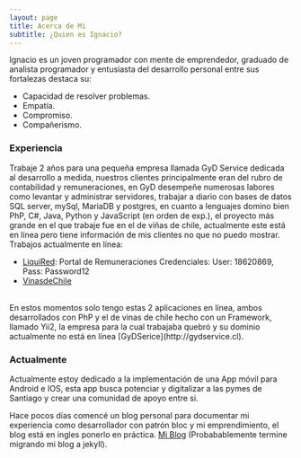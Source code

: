 ```yaml
---
layout: page
title: Acerca de Mi
subtitle: ¿Quien es Ignacio?
---
```


Ignacio es un joven programador con mente de emprendedor, graduado de analista programador y entusiasta del desarrollo personal entre sus fortalezas destaca su:

- Capacidad de resolver problemas.
- Empatía.
- Compromiso.
- Compañerismo.
    

### Experiencia

Trabaje 2 años para una pequeña empresa llamada GyD Service dedicada al desarrollo a medida, nuestros clientes principalmente eran del rubro de contabilidad y remuneraciones, en GyD desempeñe numerosas labores como levantar y administrar servidores, trabajar a diario con bases de datos SQL server, mySql, MariaDB y postgres, en cuanto a lenguajes domino bien PhP, C#, Java, Python y JavaScript (en orden de exp.), el proyecto más grande en el que trabaje fue en el de viñas de chile, actualmente este está en línea pero tiene información de mis clientes no que no puedo mostrar.
Trabajos actualmente en línea:
- [LiquiRed](https://liquired.000webhostapp.com/): Portal de Remuneraciones
Credenciales: User: 18620869, Pass: Password12
- [VinasdeChile](http://vinasdechile.cl/Pruebas/)
<br>
En estos momentos solo tengo estas 2 aplicaciones en línea, ambos desarrollados con PhP y el de vinas de chile hecho con un Framework, llamado Yii2, la empresa para la cual trabajaba quebró y su dominio actualmente no está en línea [GyDSerice](http://gydservice.cl).

### Actualmente

Actualmente estoy dedicado a la implementación de una App móvil para Android e IOS, esta app busca potenciar y digitalizar a las pymes de Santiago y crear una comunidad de apoyo entre si.

Hace pocos días comencé un blog personal para documentar mi experiencia como desarrollador con patrón bloc y mi emprendimiento, el blog está en ingles ponerlo en práctica.
[Mi Blog](https://amprendiendode0.blogspot.com) (Probabablemente termine migrando mi blog a jekyll).
